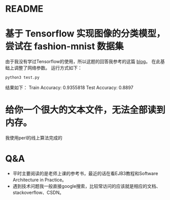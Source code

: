 # README

# 基于 Tensorflow 实现图像的分类模型，尝试在 fashion-mnist 数据集
由于我没有学过Tensorflow的使用，所以这题的回答我参考的这篇 [blog]。 在此基础上调整了网络参数。
运行方式如下：
```
python3 test.py
```
结果如下：
Train Accuracy: 0.9355818
Test Accuracy: 0.8897

[blog]: https://medium.com/tensorist/classifying-fashion-articles-using-tensorflow-fashion-mnist-f22e8a04728a

# 给你一个很大的文本文件，无法全部读到内存。
我使用perl的线上算法完成的

# Q&A

* 平时主要阅读的是老师上课的参考书，最近的话在看EJB3教程和Software Architecture in Practice。
* 遇到技术问题我一般直接google搜索，比较常访问的应该就是相应的文档、stackoverflow、CSDN。
